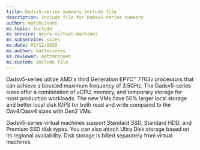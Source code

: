 ```yaml
---
title: Dadsv5-series summary include file
description: Include file for Dadsv5-series summary
author: mattmcinnes
ms.topic: include
ms.service: azure-virtual-machines
ms.subservice: sizes
ms.date: 03/12/2025
ms.author: mattmcinnes
ms.reviewer: mattmcinnes
ms.custom: include file
---
```

Dadsv5-series utilize AMD's third Generation EPYC™ 7763v processors that can achieve a boosted maximum frequency of 3.5GHz. The Dadsv5-series sizes offer a combination of vCPU, memory, and temporary storage for most production workloads. The new VMs have 50% larger local storage and better local disk IOPS for both read and write compared to the Dav4/Dasv4 sizes with Gen2 VMs.

Dadsv5-series virtual machines support Standard SSD, Standard HDD, and Premium SSD disk types. You can also attach Ultra Disk storage based on its regional availability. Disk storage is billed separately from virtual machines.
